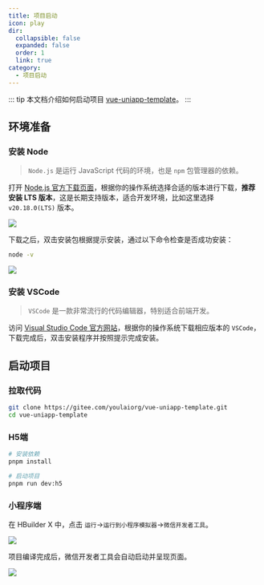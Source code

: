 ```yaml
---
title: 项目启动
icon: play
dir:
  collapsible: false
  expanded: false
  order: 1
  link: true
category:
  - 项目启动
---
```


::: tip
本文档介绍如何启动项目 [vue-uniapp-template](https://gitee.com/youlaiorg/vue-uniapp-template)。
:::

## 环境准备

### 安装 Node

> `Node.js` 是运行 JavaScript 代码的环境，也是 `npm` 包管理器的依赖。

打开 [Node.js 官方下载页面](https://nodejs.org/zh-cn/download/prebuilt-installer)，根据你的操作系统选择合适的版本进行下载，**推荐安装 LTS 版本**，这是长期支持版本，适合开发环境，比如这里选择 `v20.18.0(LTS)` 版本。

![](https://i-blog.csdnimg.cn/direct/50053bf23e6344098f6c09d839c8981f.png)

下载之后，双击安装包根据提示安装，通过以下命令检查是否成功安装：

```bash
node -v
```

![](https://i-blog.csdnimg.cn/direct/c0a3901ca8274491b35ddd17c2db1d78.png)

### 安装 VSCode

>`VSCode` 是一款非常流行的代码编辑器，特别适合前端开发。

访问 [Visual Studio Code 官方网站](https://code.visualstudio.com/)，根据你的操作系统下载相应版本的 `VSCode`，下载完成后，双击安装程序并按照提示完成安装。

## 启动项目

### 拉取代码

```bash
git clone https://gitee.com/youlaiorg/vue-uniapp-template.git
cd vue-uniapp-template
```

### H5端

```bash
# 安装依赖
pnpm install

# 启动项目
pnpm run dev:h5
```

### 小程序端

在 HBuilder X 中，点击 `运行`→`运行到小程序模拟器`→`微信开发者工具`。

![](https://www.youlai.tech/storage/blog/2025/02/24/df85a41c46bd41d18a67400867cdd50e.png)

项目编译完成后，微信开发者工具会自动启动并呈现页面。

![](https://www.youlai.tech/storage/blog/2025/02/24/9c2ceb3651a446178a8b9fc6a34188b1.png)


